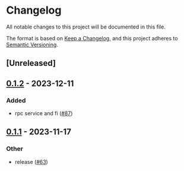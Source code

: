 # Changelog
All notable changes to this project will be documented in this file.

The format is based on [Keep a Changelog](https://keepachangelog.com/en/1.0.0/),
and this project adheres to [Semantic Versioning](https://semver.org/spec/v2.0.0.html).

## [Unreleased]

## [0.1.2](https://github.com/8xFF/atm0s-sdn/compare/atm0s-sdn-dht-discovery-v0.1.1...atm0s-sdn-dht-discovery-v0.1.2) - 2023-12-11

### Added
- rpc service and fi ([#87](https://github.com/8xFF/atm0s-sdn/pull/87))

## [0.1.1](https://github.com/8xFF/atm0s-sdn/compare/atm0s-sdn-dht-discovery-v0.1.0...atm0s-sdn-dht-discovery-v0.1.1) - 2023-11-17

### Other
- release ([#63](https://github.com/8xFF/atm0s-sdn/pull/63))
